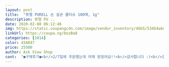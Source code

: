 ```yaml
---
layout: post 
title:  "퓨렐 PURELL 손 살균 물티슈 100매, 1g" 
description: 퓨렐 PU ..
date: 2020-02-08 06:12:46 
img: https://static.coupangcdn.com/image/vendor_inventory/46b5/534b4abd2e05d9b54eb5fd92b132a5391f6287d3091b75e66fcf25fd47cc.jpg 
linkUrl: https://coupa.ng/bozBa8 
categories: [1014] 
color: 43A047 
price: 25500 
author: Ask View Shop 
cont:  "●구매후기●<br/>2/7일에 주문했는데 어제 받았어요!!<br/>감사합니다 :)<br/>감사합니다!<br/>갯수도 잘 왔습니다!<br/>구매후기를 보면서 언젠가 오기는 하는구나 하고 일단 머릿속에서 지우고 있었는데 어제 도착했습니다!!<br/>그래도 요즘 많이 필요한 시기이니 소독젤과 겸하면 될 거 같아요.<br/> 핸드폰도 닦고 차에 두고 핸들도 닦아요.<br/><br/>동전만한 알콜스왑 싼거 왕창사서 쓰는게 오히려 더 가성비면으로는 좋을듯 싶음.<br/> 하지만 일단 퓨렐이고 낱개로 휴대가능하며 알콜스왑과는 달리 면적이넓어  손을 빠르게 살균할수있으므로 용도에 따라서는 이것을 선택하는것도 좋다생각함.<br/> 자동차핸들 닦을때도 추천.<br/><br/>밖에 돌아다닐때 휴대용으로 쓰려고 산건데<br/>배송문의에 답변은 친절하게 대응해주셨어요.<br/> 취소도 가능하다구요.<br/> 그래도 일주일 더 기다려달라 하셨는데 그러고도 2주가 더 걸렸습니다.<br/><br/>비닐팩에 잘 담겨서 왔구요<br/>생각보다 사이즈 작고, 간단하게 손 닦기좋음<br/>아이가 화상치료로 손을 못 씻어 구입하게 되었는데 한달정도 걸린 배송에 아이 손이 다 나았네요.<br/><br/>재질은 종이같은 얇은 티슈의 알콜이 충분히 적셔있고 닦다보면 금세 증발해요.<br/><br/>진짜 눈물나게 감사합니다<br/>하지만 키보드, 마우스 닦으려고하니 금방 알콜이 휘발되버림.<br/> 천도아니고 종이도 아니고 부직포인가?암튼 무쟈게 얇은 종잇장같은 재질이라 금방 알콜 빠이함.<br/><br/>휴대하기 편하고 알코올 냄새도 심하지 않아 좋습니다<br/>2/7일에 주문했는데 어제 받았어요!!<br/>감사합니다 :)<br/>감사합니다!<br/>갯수도 잘 왔습니다!<br/>구매후기를 보면서 언젠가 오기는 하는구나 하고 일단 머릿속에서 지우고 있었는데 어제 도착했습니다!!<br/>그래도 요즘 많이 필요한 시기이니 소독젤과 겸하면 될 거 같아요.<br/> 핸드폰도 닦고 차에 두고 핸들도 닦아요.<br/><br/>동전만한 알콜스왑 싼거 왕창사서 쓰는게 오히려 더 가성비면으로는 좋을듯 싶음.<br/> 하지만 일단 퓨렐이고 낱개로 휴대가능하며 알콜스왑과는 달리 면적이넓어  손을 빠르게 살균할수있으므로 용도에 따라서는 이것을 선택하는것도 좋다생각함.<br/> 자동차핸들 닦을때도 추천.<br/><br/>밖에 돌아다닐때 휴대용으로 쓰려고 산건데<br/>배송문의에 답변은 친절하게 대응해주셨어요.<br/> 취소도 가능하다구요.<br/> 그래도 일주일 더 기다려달라 하셨는데 그러고도 2주가 더 걸렸습니다.<br/><br/>비닐팩에 잘 담겨서 왔구요<br/>생각보다 사이즈 작고, 간단하게 손 닦기좋음<br/>아이가 화상치료로 손을 못 씻어 구입하게 되었는데 한달정도 걸린 배송에 아이 손이 다 나았네요.<br/><br/>재질은 종이같은 얇은 티슈의 알콜이 충분히 적셔있고 닦다보면 금세 증발해요.<br/><br/>진짜 눈물나게 감사합니다<br/>하지만 키보드, 마우스 닦으려고하니 금방 알콜이 휘발되버림.<br/> 천도아니고 종이도 아니고 부직포인가?암튼 무쟈게 얇은 종잇장같은 재질이라 금방 알콜 빠이함.<br/><br/>휴대하기 편하고 알코올 냄새도 심하지 않아 좋습니다<br/>" 
---
```

